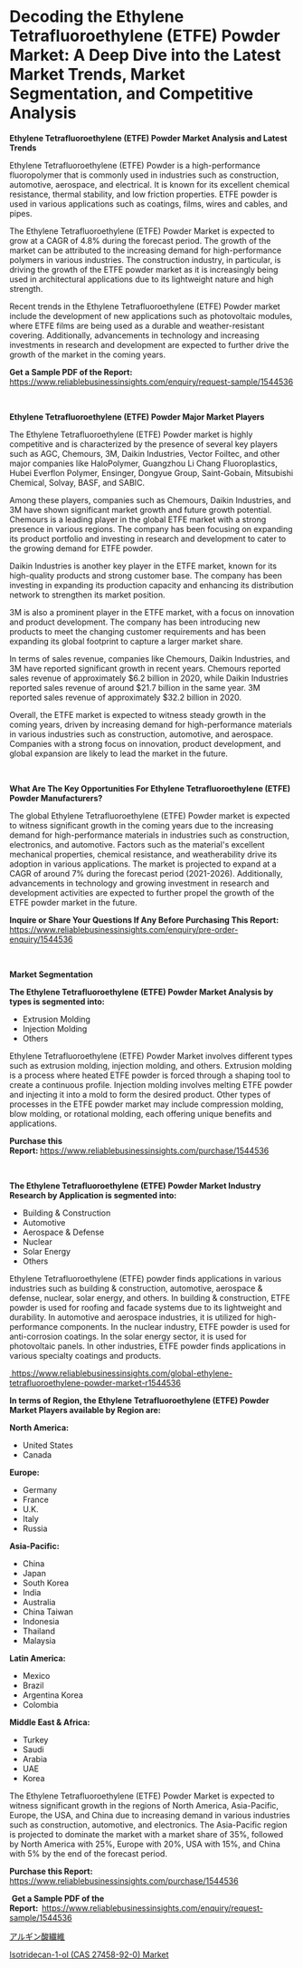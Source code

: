 <p><h1>Decoding the Ethylene Tetrafluoroethylene (ETFE) Powder Market: A Deep Dive into the Latest Market Trends, Market Segmentation, and Competitive Analysis</h1></p><p><strong>Ethylene Tetrafluoroethylene (ETFE) Powder Market Analysis and Latest Trends</strong></p>
<p><p>Ethylene Tetrafluoroethylene (ETFE) Powder is a high-performance fluoropolymer that is commonly used in industries such as construction, automotive, aerospace, and electrical. It is known for its excellent chemical resistance, thermal stability, and low friction properties. ETFE powder is used in various applications such as coatings, films, wires and cables, and pipes.</p><p>The Ethylene Tetrafluoroethylene (ETFE) Powder Market is expected to grow at a CAGR of 4.8% during the forecast period. The growth of the market can be attributed to the increasing demand for high-performance polymers in various industries. The construction industry, in particular, is driving the growth of the ETFE powder market as it is increasingly being used in architectural applications due to its lightweight nature and high strength.</p><p>Recent trends in the Ethylene Tetrafluoroethylene (ETFE) Powder market include the development of new applications such as photovoltaic modules, where ETFE films are being used as a durable and weather-resistant covering. Additionally, advancements in technology and increasing investments in research and development are expected to further drive the growth of the market in the coming years.</p></p>
<p><strong>Get a Sample PDF of the Report:&nbsp;</strong> <a href="https://www.reliablebusinessinsights.com/enquiry/request-sample/1544536">https://www.reliablebusinessinsights.com/enquiry/request-sample/1544536</a></p>
<p>&nbsp;</p>
<p><strong>Ethylene Tetrafluoroethylene (ETFE) Powder Major Market Players</strong></p>
<p><p>The Ethylene Tetrafluoroethylene (ETFE) Powder market is highly competitive and is characterized by the presence of several key players such as AGC, Chemours, 3M, Daikin Industries, Vector Foiltec, and other major companies like HaloPolymer, Guangzhou Li Chang Fluoroplastics, Hubei Everflon Polymer, Ensinger, Dongyue Group, Saint-Gobain, Mitsubishi Chemical, Solvay, BASF, and SABIC.</p><p>Among these players, companies such as Chemours, Daikin Industries, and 3M have shown significant market growth and future growth potential. Chemours is a leading player in the global ETFE market with a strong presence in various regions. The company has been focusing on expanding its product portfolio and investing in research and development to cater to the growing demand for ETFE powder.</p><p>Daikin Industries is another key player in the ETFE market, known for its high-quality products and strong customer base. The company has been investing in expanding its production capacity and enhancing its distribution network to strengthen its market position.</p><p>3M is also a prominent player in the ETFE market, with a focus on innovation and product development. The company has been introducing new products to meet the changing customer requirements and has been expanding its global footprint to capture a larger market share.</p><p>In terms of sales revenue, companies like Chemours, Daikin Industries, and 3M have reported significant growth in recent years. Chemours reported sales revenue of approximately $6.2 billion in 2020, while Daikin Industries reported sales revenue of around $21.7 billion in the same year. 3M reported sales revenue of approximately $32.2 billion in 2020.</p><p>Overall, the ETFE market is expected to witness steady growth in the coming years, driven by increasing demand for high-performance materials in various industries such as construction, automotive, and aerospace. Companies with a strong focus on innovation, product development, and global expansion are likely to lead the market in the future.</p></p>
<p>&nbsp;</p>
<p><strong>What Are The Key Opportunities For Ethylene Tetrafluoroethylene (ETFE) Powder Manufacturers?</strong></p>
<p><p>The global Ethylene Tetrafluoroethylene (ETFE) Powder market is expected to witness significant growth in the coming years due to the increasing demand for high-performance materials in industries such as construction, electronics, and automotive. Factors such as the material's excellent mechanical properties, chemical resistance, and weatherability drive its adoption in various applications. The market is projected to expand at a CAGR of around 7% during the forecast period (2021-2026). Additionally, advancements in technology and growing investment in research and development activities are expected to further propel the growth of the ETFE powder market in the future.</p></p>
<p><strong>Inquire or Share Your Questions If Any Before Purchasing This Report:</strong> <a href="https://www.reliablebusinessinsights.com/enquiry/pre-order-enquiry/1544536">https://www.reliablebusinessinsights.com/enquiry/pre-order-enquiry/1544536</a></p>
<p>&nbsp;</p>
<p><strong>Market Segmentation</strong></p>
<p><strong>The Ethylene Tetrafluoroethylene (ETFE) Powder Market Analysis by types is segmented into:</strong></p>
<p><ul><li>Extrusion Molding</li><li>Injection Molding</li><li>Others</li></ul></p>
<p><p>Ethylene Tetrafluoroethylene (ETFE) Powder Market involves different types such as extrusion molding, injection molding, and others. Extrusion molding is a process where heated ETFE powder is forced through a shaping tool to create a continuous profile. Injection molding involves melting ETFE powder and injecting it into a mold to form the desired product. Other types of processes in the ETFE powder market may include compression molding, blow molding, or rotational molding, each offering unique benefits and applications.</p></p>
<p><strong>Purchase this Report:&nbsp;</strong><a href="https://www.reliablebusinessinsights.com/purchase/1544536">https://www.reliablebusinessinsights.com/purchase/1544536</a></p>
<p>&nbsp;</p>
<p><strong>The Ethylene Tetrafluoroethylene (ETFE) Powder Market Industry Research by Application is segmented into:</strong></p>
<p><ul><li>Building & Construction</li><li>Automotive</li><li>Aerospace & Defense</li><li>Nuclear</li><li>Solar Energy</li><li>Others</li></ul></p>
<p><p>Ethylene Tetrafluoroethylene (ETFE) powder finds applications in various industries such as building & construction, automotive, aerospace & defense, nuclear, solar energy, and others. In building & construction, ETFE powder is used for roofing and facade systems due to its lightweight and durability. In automotive and aerospace industries, it is utilized for high-performance components. In the nuclear industry, ETFE powder is used for anti-corrosion coatings. In the solar energy sector, it is used for photovoltaic panels. In other industries, ETFE powder finds applications in various specialty coatings and products.</p></p>
<p><a href="https://www.reliablebusinessinsights.com/global-ethylene-tetrafluoroethylene-powder-market-r1544536">&nbsp;https://www.reliablebusinessinsights.com/global-ethylene-tetrafluoroethylene-powder-market-r1544536</a></p>
<p><strong>In terms of Region, the Ethylene Tetrafluoroethylene (ETFE) Powder Market Players available by Region are:</strong></p>
<p>
    <p> <strong> North America: </strong>
        <ul>
            <li>United States</li>
            <li>Canada</li>
        </ul>
        </p> 
    <p> <strong> Europe: </strong>
        <ul>
            <li>Germany</li>
            <li>France</li>
            <li>U.K.</li>
            <li>Italy</li>
            <li>Russia</li>
        </ul>
        </p> 
    <p> <strong> Asia-Pacific: </strong>
        <ul>
            <li>China</li>
            <li>Japan</li>
            <li>South Korea</li>
            <li>India</li>
            <li>Australia</li>
            <li>China Taiwan</li>
            <li>Indonesia</li>
            <li>Thailand</li>
            <li>Malaysia</li>
        </ul>
        </p> 
    <p> <strong> Latin America: </strong>
        <ul>
            <li>Mexico</li>
            <li>Brazil</li>
            <li>Argentina Korea</li>
            <li>Colombia</li>
        </ul>
        </p> 
    <p> <strong> Middle East & Africa: </strong>
        <ul>
            <li>Turkey</li>
            <li>Saudi</li>
            <li>Arabia</li>
            <li>UAE</li>
            <li>Korea</li>
        </ul>
    </p>
    </p>
<p><p>The Ethylene Tetrafluoroethylene (ETFE) Powder Market is expected to witness significant growth in the regions of North America, Asia-Pacific, Europe, the USA, and China due to increasing demand in various industries such as construction, automotive, and electronics. The Asia-Pacific region is projected to dominate the market with a market share of 35%, followed by North America with 25%, Europe with 20%, USA with 15%, and China with 5% by the end of the forecast period.</p></p>
<p><strong>Purchase this Report: </strong><a href="https://www.reliablebusinessinsights.com/purchase/1544536">https://www.reliablebusinessinsights.com/purchase/1544536</a></p>
<p>&nbsp;<strong>Get a Sample PDF of the Report:&nbsp;&nbsp;</strong><a href="https://www.reliablebusinessinsights.com/enquiry/request-sample/1544536">https://www.reliablebusinessinsights.com/enquiry/request-sample/1544536</a></p>
<p><strong></strong></p>
<p><p><a href="https://github.com/oafhukehf4709715/Market-Research-Report-List-3/blob/main/67522083801.md">アルギン酸繊維</a></p><p><a href="https://github.com/AllisonKreiger/Market-Research-Report-List-1/blob/main/isotridecan-1-ol-cas-27458-92-0-market.md">Isotridecan-1-ol (CAS 27458-92-0) Market</a></p></p>